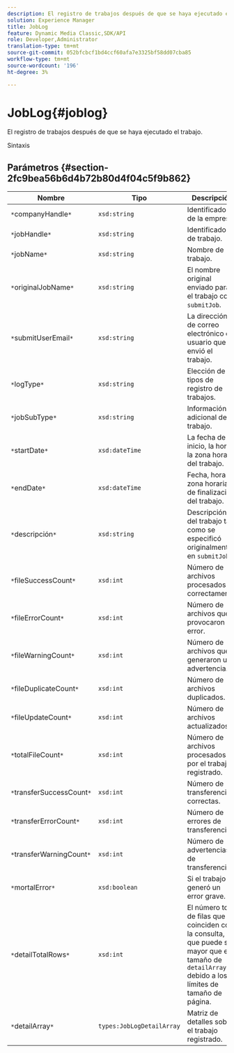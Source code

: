 ```yaml
---
description: El registro de trabajos después de que se haya ejecutado el trabajo.
solution: Experience Manager
title: JobLog
feature: Dynamic Media Classic,SDK/API
role: Developer,Administrator
translation-type: tm+mt
source-git-commit: 052bfcbcf1bd4ccf60afa7e3325bf58dd07cba85
workflow-type: tm+mt
source-wordcount: '196'
ht-degree: 3%

---
```



# JobLog{#joblog}

El registro de trabajos después de que se haya ejecutado el trabajo.

Sintaxis

## Parámetros {#section-2fc9bea56b6d4b72b80d4f04c5f9b862}

| Nombre | Tipo | Descripción |
|---|---|---|
| `*`companyHandle`*` | `xsd:string` | Identificador de la empresa. |
| `*`jobHandle`*` | `xsd:string` | Identificador de trabajo. |
| `*`jobName`*` | `xsd:string` | Nombre de trabajo. |
| `*`originalJobName`*` | `xsd:string` | El nombre original enviado para el trabajo con `submitJob`. |
| `*`submitUserEmail`*` | `xsd:string` | La dirección de correo electrónico del usuario que envió el trabajo. |
| `*`logType`*` | `xsd:string` | Elección de tipos de registro de trabajos. |
| `*`jobSubType`*` | `xsd:string` | Información adicional del trabajo. |
| `*`startDate`*` | `xsd:dateTime` | La fecha de inicio, la hora y la zona horaria del trabajo. |
| `*`endDate`*` | `xsd:dateTime` | Fecha, hora y zona horaria de finalización del trabajo. |
| `*`descripción`*` | `xsd:string` | Descripción del trabajo tal como se especificó originalmente en `submitJob`. |
| `*`fileSuccessCount`*` | `xsd:int` | Número de archivos procesados correctamente. |
| `*`fileErrorCount`*` | `xsd:int` | Número de archivos que provocaron un error. |
| `*`fileWarningCount`*` | `xsd:int` | Número de archivos que generaron una advertencia. |
| `*`fileDuplicateCount`*` | `xsd:int` | Número de archivos duplicados. |
| `*`fileUpdateCount`*` | `xsd:int` | Número de archivos actualizados. |
| `*`totalFileCount`*` | `xsd:int` | Número de archivos procesados por el trabajo registrado. |
| `*`transferSuccessCount`*` | `xsd:int` | Número de transferencias correctas. |
| `*`transferErrorCount`*` | `xsd:int` | Número de errores de transferencia. |
| `*`transferWarningCount`*` | `xsd:int` | Número de advertencias de transferencia. |
| `*`mortalError`*` | `xsd:boolean` | Si el trabajo generó un error grave. |
| `*`detailTotalRows`*` | `xsd:int` | El número total de filas que coinciden con la consulta, que puede ser mayor que el tamaño de `detailArray` debido a los límites de tamaño de página. |
| `*`detailArray`*` | `types:JobLogDetailArray` | Matriz de detalles sobre el trabajo registrado. |

